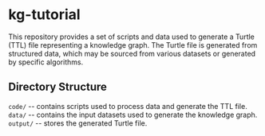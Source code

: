 # kg-tutorial

This repository provides a set of scripts and data used to generate a Turtle (TTL) file representing a knowledge graph. The Turtle file is generated from structured data, which may be sourced from various datasets or generated by specific algorithms.

## Directory Structure
`code/` -- contains scripts used to process data and generate the TTL file.  
`data/` -- contains the input datasets used to generate the knowledge graph.  
`output/` -- stores the generated Turtle file.
